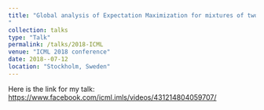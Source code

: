 ```yaml
---
title: "Global analysis of Expectation Maximization for mixtures of two Gaussians
"
collection: talks
type: "Talk"
permalink: /talks/2018-ICML
venue: "ICML 2018 conference"
date: 2018--07-12
location: "Stockholm, Sweden"
---
```


Here is the link for my talk: https://www.facebook.com/icml.imls/videos/431214804059707/
